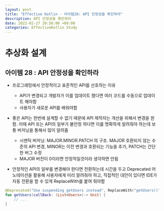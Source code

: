 ```yaml
---
layout: post
title: "Effective Kotlin - 아이템28: API 안정성을 확인하라"
description: API 안정성을 확인하라
date: 2022-02-27 20:58:00 +09:00
categories: EffectiveKotlin Study
---
```



# 추상화 설계

## 아이템 28 : API 안정성을 확인하라
- 프로그래밍에서 안정적이고 표준적인 API를 선호하는 이유
    * API가 변경되고 개발자가 이를 업데이트 했다면 여러 코드를 수동으로 업데이트 해야함
    * 사용자가 새로운 API를 배워야함

- 좋은 API는 한번에 설계할 수 없기 때문에 API 제작자는 개선을 위해서 변경을 원함. 이때 API 또는 API의 일부가 불안정 하다면 이를 명확하게 알려줘야 하는데 보통 버저닝을 통해서 많이 알려줌
    * 시멘틱 버저닝: MAJOR.MINOR.PATCH 의 구조. MAJOR 호환되지 않는 수준의 API 변경, MINOR는 이전 변경과 호환되는 기능을 추가, PATCH는 간단한 버그 수정
    * MAJOR 버전이 0이라면 안정적일것이라 생각하면 안됨

- 안정적인 API의 일부를 변경해야 한다면 전환하는데 시간을 두고 Deprecated 어노테이션을 활용해 사용자에게 미리 알려줘야 하고, 직접적인 대안이 있다면 IDE가 자동 전환을 할 수 있게 ReplaceWith를 붙여 줘야함

```kotlin
@Deprecated("Use suspending getUsers instead", ReplaceWith("getUsers()"))
fun getUsers(callBack: (List<Users>)-> Unit) {
    // ...
}
```

